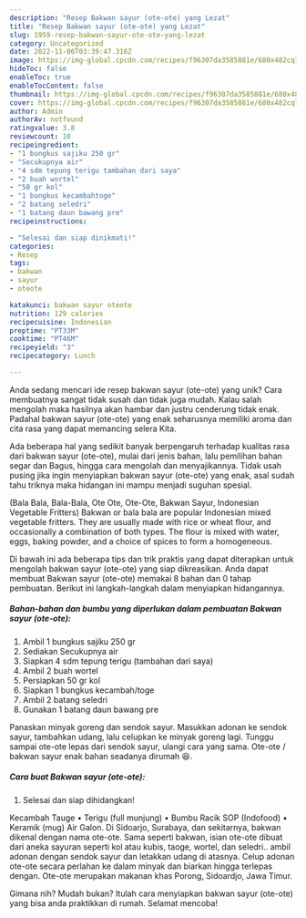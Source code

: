 ```yaml
---
description: "Resep Bakwan sayur (ote-ote) yang Lezat"
title: "Resep Bakwan sayur (ote-ote) yang Lezat"
slug: 1959-resep-bakwan-sayur-ote-ote-yang-lezat
category: Uncategorized
date: 2022-11-06T03:39:47.316Z
image: https://img-global.cpcdn.com/recipes/f96307da3585881e/680x482cq70/bakwan-sayur-ote-ote-foto-resep-utama.jpg
hideToc: false
enableToc: true
enableTocContent: false
thumbnail: https://img-global.cpcdn.com/recipes/f96307da3585881e/680x482cq70/bakwan-sayur-ote-ote-foto-resep-utama.jpg
cover: https://img-global.cpcdn.com/recipes/f96307da3585881e/680x482cq70/bakwan-sayur-ote-ote-foto-resep-utama.jpg
author: Admin
authorAv: notfound
ratingvalue: 3.8
reviewcount: 10
recipeingredient:
- "1 bungkus sajiku 250 gr"
- "Secukupnya air"
- "4 sdm tepung terigu tambahan dari saya"
- "2 buah wortel"
- "50 gr kol"
- "1 bungkus kecambahtoge"
- "2 batang seledri"
- "1 batang daun bawang pre"
recipeinstructions:

- "Selesai dan siap dinikmati!"
categories:
- Resep
tags:
- bakwan
- sayur
- oteote

katakunci: bakwan sayur oteote 
nutrition: 129 calories
recipecuisine: Indonesian
preptime: "PT33M"
cooktime: "PT46M"
recipeyield: "3"
recipecategory: Lunch

---
```





Anda sedang mencari ide resep bakwan sayur (ote-ote) yang unik? Cara membuatnya sangat tidak susah dan tidak juga mudah. Kalau salah mengolah maka hasilnya akan hambar dan justru cenderung tidak enak. Padahal bakwan sayur (ote-ote) yang enak seharusnya memiliki aroma dan cita rasa yang dapat memancing selera Kita.





Ada beberapa hal yang sedikit banyak berpengaruh terhadap kualitas rasa dari bakwan sayur (ote-ote), mulai dari jenis bahan, lalu pemilihan bahan segar dan Bagus, hingga cara mengolah dan menyajikannya. Tidak usah pusing jika ingin menyiapkan bakwan sayur (ote-ote) yang enak,      asal sudah tahu triknya maka hidangan ini mampu menjadi suguhan spesial.














(Bala Bala, Bala-Bala, Ote Ote, Ote-Ote, Bakwan Sayur, Indonesian Vegetable Fritters) Bakwan or bala bala are popular Indonesian mixed vegetable fritters. They are usually made with rice or wheat flour, and occasionally a combination of both types. The flour is mixed with water, eggs, baking powder, and a choice of spices to form a homogeneous.






Di bawah ini ada beberapa tips dan trik praktis yang dapat diterapkan untuk mengolah bakwan sayur (ote-ote) yang siap dikreasikan. Anda dapat membuat Bakwan sayur (ote-ote) memakai 8 bahan dan 0 tahap pembuatan. Berikut ini langkah-langkah dalam menyiapkan hidangannya.

<!--inarticleads1-->

##### Bahan-bahan dan bumbu yang diperlukan dalam pembuatan Bakwan sayur (ote-ote):

1. Ambil 1 bungkus sajiku 250 gr
1. Sediakan Secukupnya air
1. Siapkan 4 sdm tepung terigu (tambahan dari saya)
1. Ambil 2 buah wortel
1. Persiapkan 50 gr kol
1. Siapkan 1 bungkus kecambah/toge
1. Ambil 2 batang seledri
1. Gunakan 1 batang daun bawang pre


Panaskan minyak goreng dan sendok sayur. Masukkan adonan ke sendok sayur, tambahkan udang, lalu celupkan ke minyak goreng lagi. Tunggu sampai ote-ote lepas dari sendok sayur, ulangi cara yang sama. Ote-ote / bakwan sayur enak bahan seadanya dirumah 😆. 

<!--inarticleads2-->

##### Cara buat Bakwan sayur (ote-ote):


1. Selesai dan siap dihidangkan!

Kecambah Tauge • Terigu (full munjung) • Bumbu Racik SOP (Indofood) • Keramik (mug) Air Galon. Di Sidoarjo, Surabaya, dan sekitarnya, bakwan dikenal dengan nama ote-ote. Sama seperti bakwan, isian ote-ote dibuat dari aneka sayuran seperti kol atau kubis, taoge, wortel, dan seledri.. ambil adonan dengan sendok sayur dan letakkan udang di atasnya. Celup adonan ote-ote secara perlahan ke dalam minyak dan biarkan hingga terlepas dengan. Ote-ote merupakan makanan khas Porong, Sidoardjo, Jawa Timur. 

Gimana nih? Mudah bukan? Itulah cara menyiapkan bakwan sayur (ote-ote) yang bisa anda praktikkan di rumah. Selamat mencoba!
